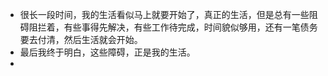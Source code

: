 - 很长一段时间，我的生活看似马上就要开始了，真正的生活，但是总有一些阻碍阻拦着，有些事得先解决，有些工作待完成，时间貌似够用，还有一笔债务要去付清，然后生活就会开始。
- 最后我终于明白，这些障碍，正是我的生活。
-